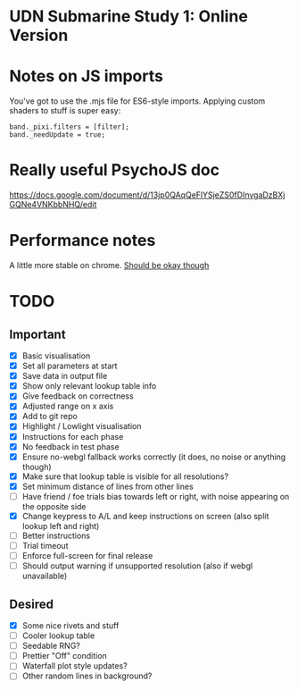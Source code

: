 # UDN Submarine Study 1: Online Version

# Notes on JS imports

You've got to use the .mjs file for ES6-style imports.
Applying custom shaders to stuff is super easy:

    band._pixi.filters = [filter];
    band._needUpdate = true;

# Really useful PsychoJS doc

https://docs.google.com/document/d/13jp0QAqQeFlYSjeZS0fDInvgaDzBXjGQNe4VNKbbNHQ/edit

# Performance notes

A little more stable on chrome.
[Should be okay though](https://www.researchgate.net/publication/343081686_The_timing_mega-study_comparing_a_range_of_experiment_generators_both_lab-based_and_online)

# TODO

## Important 

* [x] Basic visualisation
* [x] Set all parameters at start
* [x] Save data in output file
* [x] Show only relevant lookup table info
* [x] Give feedback on correctness
* [x] Adjusted range on x axis
* [x] Add to git repo
* [x] Highlight / Lowlight visualisation
* [x] Instructions for each phase
* [x] No feedback in test phase
* [x] Ensure no-webgl fallback works correctly (it does, no noise or anything though)
* [x] Make sure that lookup table is visible for all resolutions?
* [x] Set minimum distance of lines from other lines
* [ ] Have friend / foe trials bias towards left or right, with noise appearing on the opposite side
* [x] Change keypress to A/L and keep instructions on screen (also split lookup left and right)
* [ ] Better instructions
* [ ] Trial timeout
* [ ] Enforce full-screen for final release
* [ ] Should output warning if unsupported resolution (also if webgl unavailable)

## Desired

* [x] Some nice rivets and stuff
* [ ] Cooler lookup table
* [ ] Seedable RNG?
* [ ] Prettier "Off" condition
* [ ] Waterfall plot style updates?
* [ ] Other random lines in background?
